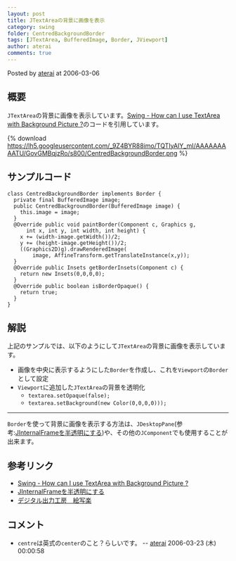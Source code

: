 ```yaml
---
layout: post
title: JTextAreaの背景に画像を表示
category: swing
folder: CentredBackgroundBorder
tags: [JTextArea, BufferedImage, Border, JViewport]
author: aterai
comments: true
---
```


Posted by [aterai](http://terai.xrea.jp/aterai.html) at 2006-03-06

## 概要
`JTextArea`の背景に画像を表示しています。[Swing - How can I use TextArea with Background Picture ?](https://forums.oracle.com/thread/1395763)のコードを引用しています。

{% download https://lh5.googleusercontent.com/_9Z4BYR88imo/TQTIyAIY_mI/AAAAAAAAATU/GovGMBqjzRo/s800/CentredBackgroundBorder.png %}

## サンプルコード
<pre class="prettyprint"><code>class CentredBackgroundBorder implements Border {
  private final BufferedImage image;
  public CentredBackgroundBorder(BufferedImage image) {
    this.image = image;
  }
  @Override public void paintBorder(Component c, Graphics g,
      int x, int y, int width, int height) {
    x += (width-image.getWidth())/2;
    y += (height-image.getHeight())/2;
    ((Graphics2D)g).drawRenderedImage(
        image, AffineTransform.getTranslateInstance(x,y));
  }
  @Override public Insets getBorderInsets(Component c) {
    return new Insets(0,0,0,0);
  }
  @Override public boolean isBorderOpaque() {
    return true;
  }
}
</code></pre>

## 解説
上記のサンプルでは、以下のようにして`JTextArea`の背景に画像を表示しています。

- 画像を中央に表示するようにした`Border`を作成し、これを`Viewport`の`Border`として設定
- `Viewport`に追加した`JTextArea`の背景を透明化
    - `textarea.setOpaque(false);`
    - `textarea.setBackground(new Color(0,0,0,0)));`

<!-- dummy comment line for breaking list -->

- - - -
`Border`を使って背景に画像を表示する方法は、`JDesktopPane`(参考:[JInternalFrameを半透明にする](http://terai.xrea.jp/Swing/TransparentFrame.html))や、その他の`JComponent`でも使用することが出来ます。

## 参考リンク
- [Swing - How can I use TextArea with Background Picture ?](https://forums.oracle.com/thread/1395763)
- [JInternalFrameを半透明にする](http://terai.xrea.jp/Swing/TransparentFrame.html)
- [デジタル出力工房　絵写楽](http://www.bekkoame.ne.jp/~bootan/free2.html)

<!-- dummy comment line for breaking list -->

## コメント
- `centre`は英式の`center`のこと？らしいです。 -- [aterai](http://terai.xrea.jp/aterai.html) 2006-03-23 (木) 00:00:58

<!-- dummy comment line for breaking list -->

